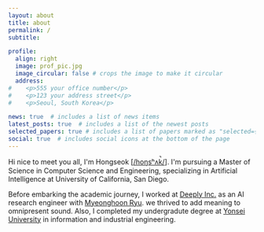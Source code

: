 ```yaml
---
layout: about
title: about
permalink: /
subtitle: 

profile:
  align: right
  image: prof_pic.jpg
  image_circular: false # crops the image to make it circular
  address: 
#    <p>555 your office number</p>
#    <p>123 your address street</p>
#    <p>Seoul, South Korea</p>

news: true  # includes a list of news items
latest_posts: true  # includes a list of the newest posts
selected_papers: true # includes a list of papers marked as "selected={true}"
social: true  # includes social icons at the bottom of the page
---
```

Hi nice to meet you all, I'm Hongseok \[[/hoŋsʰʌk̚/](assets/audio/hongseok.wav)\]. I'm pursuing a Master of Science in Computer Science and Engineering, specializing in Artificial Intelligence at University of California, San Diego.

Before embarking the academic journey, I worked at [Deeply Inc.](https://deeplyinc.com) as an AI research engineer with [Myeonghoon Ryu](https://www.linkedin.com/in/myeonghoon-ryu-319b1b12a/). we thrived to add meaning to omnipresent sound. Also, I completed my undergradute degree at [Yonsei University](https://www.yonsei.ac.kr/en_sc/index.jsp) in information and industrial engineering.